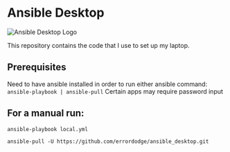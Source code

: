 # Ansible Desktop
![Ansible Desktop Logo](https://www.learnlinux.tv/wp-content/uploads/2020/12/ansible-e1607524003363.png)

This repository contains the code that I use to set up my laptop.

## Prerequisites

Need to have ansible installed in order to run either ansible command: `ansible-playbook | ansible-pull`
Certain apps may require password input

## For a manual run: 
```
ansible-playbook local.yml

ansible-pull -U https://github.com/errordodge/ansible_desktop.git
```